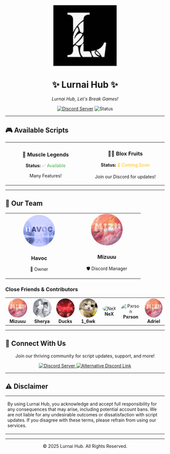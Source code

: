 <div align="center">
  <img src="https://raw.githubusercontent.com/HVX-Havoc/Lurnai-Hub/main/Capture.PNG" alt="Lurnai Hub Logo" width="200px"/>
  
  # ✨ Lurnai Hub ✨
  
  <p><em>Lurnai Hub, Let's Break Games!</em></p>
  
  <p>
    <a href="https://discord.gg/Lurnai"><img src="https://img.shields.io/badge/Discord-Join%20Server-5865F2?style=for-the-badge&logo=discord&logoColor=white" alt="Discord Server"/></a>
    <img src="https://img.shields.io/badge/Status-Active-success?style=for-the-badge" alt="Status"/>
  </p>
</div>

---

## 🎮 Available Scripts

<table align="center">
  <tr>
    <td align="center" width="400">
      <h3>💪 Muscle Legends</h3>
      <p><strong>Status:</strong> <span style="color: #4CAF50;">✅ Available</span></p>
      <p>Many Features!</p>
    </td>
    <td align="center" width="400">
      <h3>🏴‍☠️ Blox Fruits</h3>
      <p><strong>Status:</strong> <span style="color: #FFC107;">⏳ Coming Soon</span></p>
      <p>Join our Discord for updates!</p>
    </td>
  </tr>
</table>

---

## 👥 Our Team

<table align="center">
  <tr>
    <td align="center" width="200">
      <img src="https://github.com/HVX-Havoc/Images/blob/main/standard.gif" width="100" height="100" alt="Havoc" style="border-radius: 50%"><br>
      <h3>Havoc</h3>
      <p>👑 Owner</p>
    </td>
    <td align="center" width="200">
      <img src="https://github.com/HVX-Havoc/Images/blob/main/Mizuuuuu.gif" width="100" height="100" alt="Mizuuu" style="border-radius: 50%"><br>
      <h3>Mizuuu</h3>
      <p>🛡️ Discord Manager</p>
    </td>
  </tr>
</table>

### Close Friends & Contributors

<table align="center">
  <tr>
    <td align="center" width="120">
      <img src="https://github.com/HVX-Havoc/Images/blob/main/Mizuuuuu.gif" width="60" height="60" alt="Mizuuu" style="border-radius: 50%"><br>
      <b>Mizuuu</b>
    </td>
    <td align="center" width="120">
      <img src="https://github.com/HVX-Havoc/Images/blob/main/6c78880cb057b0a70f198d1279ee879c%20(1).png" width="60" height="60" alt="Sherya" style="border-radius: 50%"><br>
      <b>Sherya</b>
    </td>
    <td align="center" width="120">
      <img src="https://github.com/HVX-Havoc/Images/blob/main/standard%20(2).gif" width="60" height="60" alt="Ducks1" style="border-radius: 50%"><br>
      <b>Ducks</b>
    </td>
    <td align="center" width="120">
      <img src="https://github.com/HVX-Havoc/Images/blob/main/1_6wk.PNG" width="60" height="60" alt="6wk" style="border-radius: 50%"><br>
      <b>1_6wk</b>
    </td>
    <td align="center" width="120">
      <img src="https://github.com/HVX-Havoc/Images/blob/main/8231821.gif" width="60" height="60" alt="NeX" style="border-radius: 50%"><br>
      <b>NeX</b>
    </td>
    <td align="center" width="120">
      <img src="https://opensea.io/assets/ethereum/0xb35e250be14309056d007ac7dc93c9de9e6d9448/1003" width="60" height="60" alt="Pxrson" style="border-radius: 50%"><br>
      <b>Pxrson</b>
    </td>
    <td align="center" width="120">
      <img src="https://github.com/HVX-Havoc/Images/blob/main/Mizuuuuu.gif" width="60" height="60" alt="Adriel" style="border-radius: 50%"><br>
      <b>Adriel</b>
    </td>
  </tr>
</table>

---

## 📱 Connect With Us

<div align="center">
  <p>Join our thriving community for script updates, support, and more!</p>
  
  <a href="https://discord.gg/Lurnai">
    <img src="https://img.shields.io/badge/Discord-Main_Server-5865F2?style=for-the-badge&logo=discord&logoColor=white" alt="Discord Server">
  </a>
  
  <a href="https://discord.gg/BWZ4Qyfn9e">
    <img src="https://img.shields.io/badge/Discord-Alternative_Link-5865F2?style=for-the-badge&logo=discord&logoColor=white" alt="Alternative Discord Link">
  </a>
</div>

---

## ⚠️ Disclaimer

<div align="center">
  <table>
    <tr>
      <td>
        <p>By using Lurnai Hub, you acknowledge and accept full responsibility for any consequences that may arise, including potential account bans. We are not liable for any undesirable outcomes or dissatisfaction with script updates. If you disagree with these terms, please refrain from using our services.</p>
      </td>
    </tr>
  </table>
</div>

---

<div align="center">
  <p>© 2025 Lurnai Hub. All Rights Reserved.</p>
</div>
